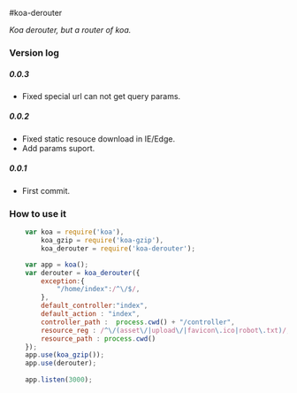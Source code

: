 #koa-derouter

*Koa derouter, but a router of koa.*

### Version log

##### 0.0.3
- Fixed special url can not get query params.

##### 0.0.2
- Fixed static resouce download in IE/Edge.
- Add params suport.

##### 0.0.1
- First commit.

### How to use it
```js
    var koa = require('koa'),
        koa_gzip = require('koa-gzip'),
        koa_derouter = require('koa-derouter');

    var app = koa();
    var derouter = koa_derouter({
    	exception:{
    		"/home/index":/^\/$/,
    	},
    	default_controller:"index",
    	default_action : "index",
    	controller_path :  process.cwd() + "/controller",
    	resource_reg : /^\/(asset\/|upload\/|favicon\.ico|robot\.txt)/,
    	resource_path : process.cwd()
    });
    app.use(koa_gzip());
    app.use(derouter);
    
    app.listen(3000);
```
